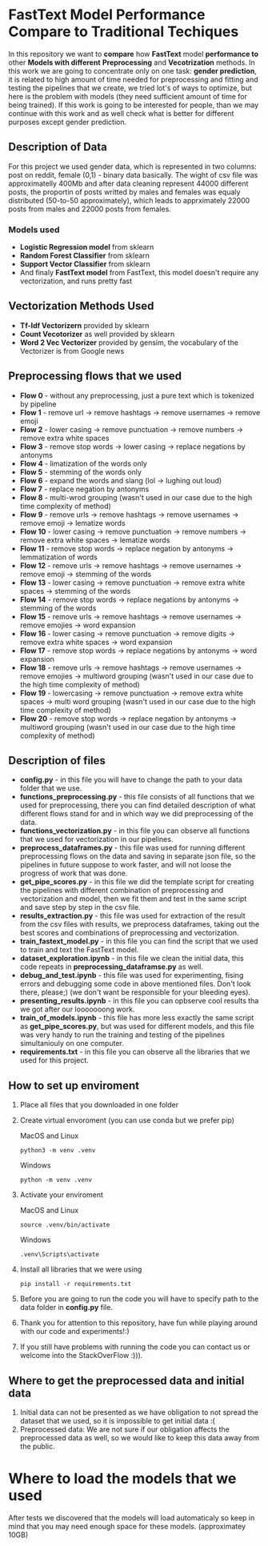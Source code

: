 # FastText Model Performance Compare to Traditional Techiques

In this repository we want to **compare** how **FastText** model **performance to** other **Models with different** **Preprocessing** and **Vecotrization** methods. In this work we are going to concentrate only on one task: **gender prediction**, it is related to high amount of time needed for preprocessing and fitting and testing the pipelines that we create, we tried lot's of ways to optimize, but here is the problem with models (they need sufficient amount of time for being trained). If this work is going to be interested for people, than we may continue with this work and as well check what is better for different purposes except gender prediction.

## Description of Data

For this project we used gender data, which is represented in two columns: post on reddit, female (0,1) - binary data basically. The wight of csv file was approximatelly 400Mb and after data cleaning represent 44000 different posts, the proportin of posts writted by males and females was equaly distributed (50-to-50 approximately), which leads to apprximately 22000 posts from males and 22000 posts from females.

### Models used

- **Logistic Regression model** from sklearn 
- **Random Forest Classifier** from sklearn
- **Support Vector Classifier** from sklearn
- And finaly **FastText model** from FastText, this model doesn't require any vectorization, and runs pretty fast

## Vectorization Methods Used 

- **Tf-Idf Vectorizern** provided by sklearn
- **Count Vecotorizer** as well provided by sklearn
- **Word 2 Vec Vectorizer** provided by gensim, the vocabulary of the Vectorizer is from Google news

## Preprocessing flows that we used 

- **Flow 0** - without any preprocessing, just a pure text which is tokenized by pipeline
- **Flow 1** - remove url -> remove hashtags -> remove usernames -> remove emoji 
- **Flow 2** - lower casing -> remove punctuation -> remove numbers -> remove extra white spaces
- **Flow 3** - remove stop words -> lower casing -> replace negations by antonyms
- **Flow 4** - limatization of the words only
- **Flow 5** - stemming of the words only
- **Flow 6** - expand the words and slang (lol -> lughing out loud) 
- **Flow 7** - replace negation by antonyms 
- **Flow 8** - multi-wrod grouping (wasn't used in our case due to the high time complexity of method)
- **Flow 9** - remove urls -> remove hashtags -> remove usernames -> remove emoji -> lematize words
- **Flow 10** - lower casing -> remove punctuation -> remove numbers -> remove extra white spaces -> lematize words
- **Flow 11** - remove stop words -> replace negation by antonyms -> lemmatization of words
- **Flow 12** - remove urls -> remove hashtags -> remove usernames -> remove emoji -> stemming of the words
- **Flow 13** - lower casing -> remove punctuation -> remove extra white spaces -> stemming of the words 
- **Flow 14** - remove stop words -> replace negations by antonyms -> stemming of the words
- **Flow 15** - remove urls -> remove hashtags -> remove usernames -> remove emojies -> word expansion 
- **Flow 16** - lower casing -> remove punctuation -> remove digits -> remove extra white spaces -> word expansion
- **Flow 17** - remove stop words -> replace negations by antonyms -> word expansion
- **Flow 18** - remove urls -> remove hashtags -> remove usernames -> remove emojies -> multiword grouping (wasn't used in our case due to the high time complexity of method)
- **Flow 19** - lowercasing -> remove punctuation -> remove extra white spaces -> multi word grouping (wasn't used in our case due to the high time complexity of method)
- **Flow 20** - remove stop words -> replace negation by antonyms -> multiword grouping (wasn't used in our case due to the high time complexity of method)
## Description of files

- **config.py** - in this file you will have to change the path to your data folder that we use.
- **functions_preprocessing.py** - this file consists of all functions that we used for preprocessing, there you can find detailed description of what different flows stand for and in which way we did preprocessing of the data.
- **functions_vectorization.py** - in this file you can observe all functions that we used for vectorization in our pipelines.
- **preprocess_dataframes.py** - this file was used for running different preprocessing flows on the data and saving in separate json file, so the pipelines in future suppose to work faster, and will not loose the progress of work that was done.
- **get_pipe_scores.py** - in this file we did the template script for creating the pipelines with different combination of preprocessing and vectorization and model, then we fit them and test in the same script and save step by step in the csv file.
- **results_extraction.py** - this file was used for extraction of the result from the csv files with results, we preprocess dataframes, taking out the best scores and combinations of preprocessing and vectorization.
- **train_fastext_model.py** - in this file you can find the script that we used to train and text the FastText model.
- **dataset_exploration.ipynb** - in this file we clean the initial data, this code repeats in **preprocessing_dataframse.py** as well.
- **debug_and_test.ipynb** - this file was used for experimenting, fising errors and debugging some code in above mentioned files. Don't look there, please;) (we don't want be responsible for your bleeding eyes).
- **presenting_results.ipynb** - in this file you can opbserve cool results tha we got after our looooooong work.
- **train_of_models.ipynb** - this file has more less exactly the same script as **get_pipe_scores.py**, but was used for different models, and this file was very handy to run the training and testing of the pipelines simultaniouly on one computer.
- **requirements.txt** - in this file you can observe all the libraries that we used for this project.

## How to set up enviroment 
1. Place all files that you downloaded in one folder
2. Create virtual envoroment (you can use conda but we prefer pip)
   
   MacOS and Linux
   ```
   python3 -m venv .venv
   ```
   Windows
   ```
   python -m venv .venv
   ```
3. Activate your enviroment
   
   MacOS and Linux
   ```
   source .venv/bin/activate
   ```
   Windows
   ```
   .venv\Scripts\activate
   ```
5. Install all libraries that we were using
   ```
   pip install -r requirements.txt
   ```
6. Before you are going to run the code you will have to specify path to the data folder in **config.py** file.
7. Thank you for attention to this repository, have fun while playing around with our code and experiments!:)
8. If you still have problems with running the code you can contact us or welcome into the StackOverFlow :))).

## Where to get the preprocessed data and initial data
1. Initial data can not be presented as we have obligation to not spread the dataset that we used, so it is impossible to get initial data :(
2. Preprocessed data: We are not sure if our obligation affects the preprocessed data as well, so we would like to keep this data away from the public.

# Where to load the models that we used
After tests we discovered that the models will load automaticaly so keep in mind that you may need enough space for these models. (approximatey 10GB)

